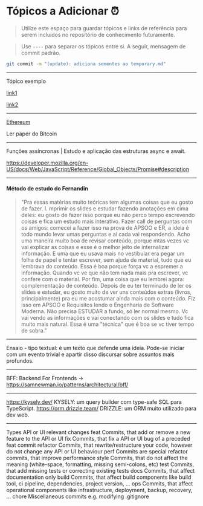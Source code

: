# Tópicos a Adicionar ⏰
 > Utilize este espaço para guardar tópicos e links de referência para serem incluídos no repositório de conhecimento futuramente.

 > Use `----` para separar os tópicos entre si. A seguir, mensagem de commit padrão. 

```bash
git commit -m "(update): adiciona sementes ao temporary.md"
```

----
Tópico exemplo

[link1](link)

[link2](link)

----
[Ethereum](https://ethereum.org/en/developers/docs/)

Ler paper do Bitcoin

----
Funções assíncronas | Estudo e aplicação das estruturas async e await.

https://developer.mozilla.org/en-US/docs/Web/JavaScript/Reference/Global_Objects/Promise#description

----
#### Método de estudo do Fernandin 
 > "Pra essas matérias muito teóricas tem algumas coisas que eu gosto de fazer.
I. mprimir os slides e estudar fazendo anotações em cima deles: eu gosto de fazer isso porque eu não perco tempo escrevendo coisas e fica um estudo mais interativo.
Fazer call de perguntas com os amigos: comecei a fazer isso na prova de APSOO e ER, a ideia é todo mundo levar umas perguntas e ai cada vai respondendo. Acho uma maneira muito boa de revisar conteúdo, porque mtas vezes vc vai explicar as coisas e esse é o melhor jeito de internalizar informação.
> E uma que eu usava mais no vestibular era pegar um folha de papel e tentar escrever, sem ajuda de material, tudo que eu lembrava do conteúdo. Essa é boa porque força vc a espremer a informação. Quando vc ve que não tem nada mais pra escrever, vc confere com o material.
> Por fim, uma coisa que eu lembrei agora: complementação de conteúdo. Depois de eu ter terminado de ler os slides e estudar, eu gosto muito de ver uns conteúdos extras (livros, principalmente) pra eu me acostumar ainda mais com o conteúdo. Fiz isso em APSOO e Requisitos lendo o Engenharia de Software Moderna. Não precisa ESTUDAR a fundo, só ler normal mesmo. Vc vai vendo as informações e vai conectando com os slides e tudo fica muito mais natural. Essa é uma "técnica" que é boa se vc tiver tempo de sobra."

----
Ensaio - tipo textual: é um texto que defende uma ideia. Pode-se iniciar com um evento trivial e apartir disso discursar sobre assuntos mais profundos.


----
BFF: Backend For Frontends -> https://samnewman.io/patterns/architectural/bff/

----
https://kysely.dev/  KYSELY: um query builder com type-safe SQL para TypeScript.
https://orm.drizzle.team/ DRIZZLE: um ORM muito utilizado para dev web.

----
Types
API or UI relevant changes
feat Commits, that add or remove a new feature to the API or UI
fix Commits, that fix a API or UI bug of a preceded feat commit
refactor Commits, that rewrite/restructure your code, however do not change any API or UI behaviour
perf Commits are special refactor commits, that improve performance
style Commits, that do not affect the meaning (white-space, formatting, missing semi-colons, etc)
test Commits, that add missing tests or correcting existing tests
docs Commits, that affect documentation only
build Commits, that affect build components like build tool, ci pipeline, dependencies, project version, ...
ops Commits, that affect operational components like infrastructure, deployment, backup, recovery, ...
chore Miscellaneous commits e.g. modifying .gitignore
